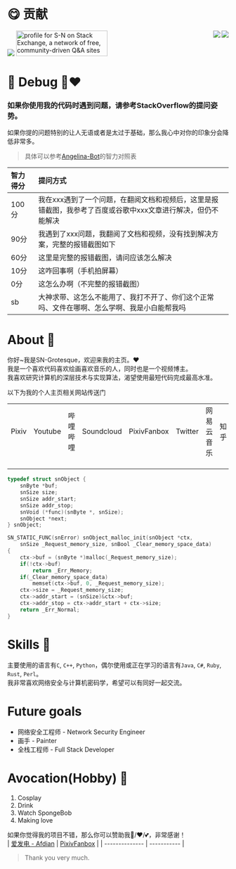 # 😋 贡献

<img src="https://www.murphysec.com/platform3/v3/badge/1611431819275173888.svg">
<a href="https://stackexchange.com/users/23032190"><img src="https://stackexchange.com/users/flair/23032190.png" width="208" height="58" alt="profile for S-N on Stack Exchange, a network of free, community-driven Q&amp;A sites" title="profile for S-N on Stack Exchange, a network of free, community-driven Q&amp;A sites"></a>
<img src="https://github-readme-stats.vercel.app/api?username=sngrotesque&show_icons=true&count_private=true&theme=cobalt&show_icons=true" align="right">
<img src="https://github-readme-stats.vercel.app/api/top-langs?username=sngrotesque&layout=compact" align="right">

# 🤗 Debug 🤗❤️

### 如果你使用我的代码时遇到问题，请参考StackOverflow的提问姿势。

如果你提的问题特别的让人无语或者是太过于基础，那么我心中对你的印象分会降低非常多。

> 具体可以参考[Angelina-Bot](https://www.angelina-bot.top/About.html)的智力对照表

| 智力得分	| 提问方式 |
| :--- | :--- |
| 100分	| 我在xxx遇到了一个问题，在翻阅文档和视频后，这里是报错截图，我参考了百度或谷歌中xxx文章进行解决，但仍不能解决 |
| 90分	| 我遇到了xxx问题，我翻阅了文档和视频，没有找到解决方案，完整的报错截图如下 |
| 60分	| 这里是完整的报错截图，请问应该怎么解决 |
| 10分	| 这咋回事啊（手机拍屏幕）|
| 0分	| 这怎么办啊（不完整的报错截图） |
| sb	| 大神求带、这怎么不能用了、我打不开了、你们这个正常吗、文件在哪啊、怎么学啊、我是小白能帮我吗 |

# About 🍺

你好~我是SN-Grotesque，欢迎来我的主页。❤<br>
我是一个喜欢代码喜欢绘画喜欢音乐的人，同时也是一个视频博主。<br>
我喜欢研究计算机的深层技术与实现算法，渴望使用最短代码完成最高水准。<br>
<!-- > 我可不是一个不善交际的人，但是我已经有一个对象了，他对我非常好。
> 所以请找对象的绕路哦。<br> -->

以下为我的个人主页相关网站传送门

<!--
| 平台名称         | 网站超链接                                     |
|------------------|------------------------------------------------|
| Pixiv            | <a href="https://www.pixiv.net/users/38279179"><img src="https://www.pixiv.net/favicon.ico" width="15px" height="15px"></a> |
| Youtube          | <a href="https://www.youtube.com/channel/UCITRiFd37VZS8y4vjW2pfYQ/featured"><img src="https://www.youtube.com/favicon.ico" width="15px" height="15px"></a> |
| 哔哩哔哩         | <a href="https://space.bilibili.com/27958784"><img src="https://www.bilibili.com/favicon.ico" width="15px" height="15px"></a> |
| Soundcloud       | <a href="https://soundcloud.com/sngrotesque"><img src="https://soundcloud.com/favicon.ico" width="15px" height="15px"></a> |
| PixivFanbox      | <a href="https://sng.fanbox.cc/"><img src="https://sng.fanbox.cc/favicon.ico" width="15px" height="15px"></a> |
| Twitter          | <a href="https://twitter.com/SNGOfficial4"><img src="https://twitter.com/favicon.ico" width="15px" height="15px"></a> |
| 网易云音乐       | <a href="https://music.163.com/#/user/home?id=1686139386"><img src="http://s1.music.126.net/style/favicon.ico" width="15px" height="15px"></a> |
| 知乎             | <a href="https://www.zhihu.com/people/kianakaslana-16"><img src="https://www.zhihu.com/favicon.ico" width="15px" height="15px"></a> |
| 爱发电           | <a href="https://afdian.net/@sngrotesque"><img src="https://afdian.net/favicon.ico" width="15px" height="15px"></a> |
-->

<table>
    <tr>
        <td>Pixiv</td>      <td>Youtube</td>     <td>哔哩哔哩</td>    <td>Soundcloud</td>    <td>PixivFanbox</td>
        <td>Twitter</td>    <td>网易云音乐</td>  <td>知乎</td>        <td>爱发电</td>
    </tr>
    <tr>
        <td><a href="https://www.pixiv.net/users/38279179"><img src="https://www.pixiv.net/favicon.ico" width="15px" height="15px"></a></td>
        <td><a href="https://www.youtube.com/channel/UCITRiFd37VZS8y4vjW2pfYQ/featured">
            <img src="https://www.youtube.com/favicon.ico" width="15px" height="15px"></a></td>
        <td><a href="https://space.bilibili.com/27958784"><img src="https://www.bilibili.com/favicon.ico" width="15px" height="15px"></a></td>
        <td><a href="https://soundcloud.com/sngrotesque"><img src="https://soundcloud.com/favicon.ico" width="15px" height="15px"></a></td>
        <td><a href="https://sng.fanbox.cc/"><img src="https://sng.fanbox.cc/favicon.ico" width="15px" height="15px"></a></td>
        <td><a href="https://twitter.com/SNGOfficial4"><img src="https://twitter.com/favicon.ico" width="15px" height="15px"></a></td>
        <td><a href="https://music.163.com/#/user/home?id=1686139386">
            <img src="http://s1.music.126.net/style/favicon.ico" width="15px" height="15px"></a></td>
        <td><a href="https://www.zhihu.com/people/kianakaslana-16"><img src="https://www.zhihu.com/favicon.ico" width="15px" height="15px"></a></td>
        <td><a href="https://afdian.net/@sngrotesque"><img src="https://afdian.net/favicon.ico" width="15px" height="15px"></a></td>
    </tr>
</table>

```c
typedef struct snObject {
    snByte *buf;
    snSize size;
    snSize addr_start;
    snSize addr_stop;
    snVoid (*func)(snByte *, snSize);
    snObject *next;
} snObject;

SN_STATIC_FUNC(snError) snObject_malloc_init(snObject *ctx,
    snSize _Request_memory_size, snBool _Clear_memory_space_data)
{
    ctx->buf = (snByte *)malloc(_Request_memory_size);
    if(!ctx->buf)
        return _Err_Memory;
    if(_Clear_memory_space_data)
        memset(ctx->buf, 0, _Request_memory_size);
    ctx->size = _Request_memory_size;
    ctx->addr_start = (snSize)&ctx->buf;
    ctx->addr_stop = ctx->addr_start + ctx->size;
    return _Err_Normal;
}
```

# Skills 🍻

主要使用的语言有`C`, `C++`, `Python`，偶尔使用或正在学习的语言有`Java`, `C#`, `Ruby`, `Rust`, `Perl`。<br>
我非常喜欢网络安全与计算机密码学，希望可以有同好一起交流。

# Future goals

- 网络安全工程师 - Network Security Engineer
- 画手 - Painter
- 全栈工程师 - Full Stack Developer

# Avocation(Hobby) 🥂

1. Cosplay
2. Drink
3. Watch SpongeBob
4. Making love

如果你觉得我的项目不错，那么你可以赞助我🍗/❤/💕，非常感谢！<br>
| [爱发电 - Afdian](https://afdian.net/@sngrotesque) | [PixivFanbox](https://sng.fanbox.cc/) |
| --------------                                    | -----------                           |
> Thank you very much.
